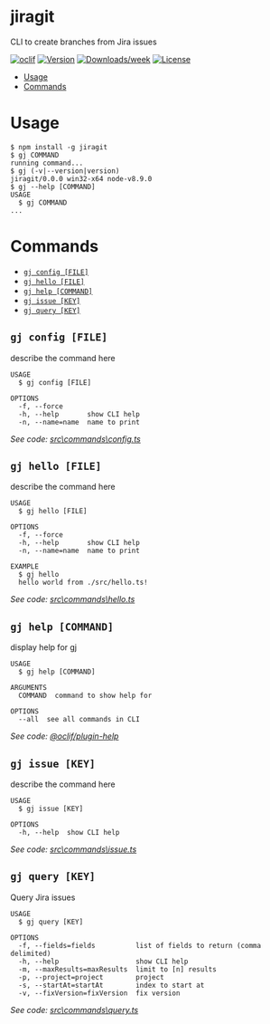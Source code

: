 jiragit
=======

CLI to create branches from Jira issues

[![oclif](https://img.shields.io/badge/cli-oclif-brightgreen.svg)](https://oclif.io)
[![Version](https://img.shields.io/npm/v/jiragit.svg)](https://npmjs.org/package/jiragit)
[![Downloads/week](https://img.shields.io/npm/dw/jiragit.svg)](https://npmjs.org/package/jiragit)
[![License](https://img.shields.io/npm/l/jiragit.svg)](https://github.com/patrickrmoore/gitjira/blob/master/package.json)

<!-- toc -->
* [Usage](#usage)
* [Commands](#commands)
<!-- tocstop -->
# Usage
<!-- usage -->
```sh-session
$ npm install -g jiragit
$ gj COMMAND
running command...
$ gj (-v|--version|version)
jiragit/0.0.0 win32-x64 node-v8.9.0
$ gj --help [COMMAND]
USAGE
  $ gj COMMAND
...
```
<!-- usagestop -->
# Commands
<!-- commands -->
* [`gj config [FILE]`](#gj-config-file)
* [`gj hello [FILE]`](#gj-hello-file)
* [`gj help [COMMAND]`](#gj-help-command)
* [`gj issue [KEY]`](#gj-issue-key)
* [`gj query [KEY]`](#gj-query-key)

## `gj config [FILE]`

describe the command here

```
USAGE
  $ gj config [FILE]

OPTIONS
  -f, --force
  -h, --help       show CLI help
  -n, --name=name  name to print
```

_See code: [src\commands\config.ts](https://github.com/patrickrmoore/gitjira/blob/v0.0.0/src\commands\config.ts)_

## `gj hello [FILE]`

describe the command here

```
USAGE
  $ gj hello [FILE]

OPTIONS
  -f, --force
  -h, --help       show CLI help
  -n, --name=name  name to print

EXAMPLE
  $ gj hello
  hello world from ./src/hello.ts!
```

_See code: [src\commands\hello.ts](https://github.com/patrickrmoore/gitjira/blob/v0.0.0/src\commands\hello.ts)_

## `gj help [COMMAND]`

display help for gj

```
USAGE
  $ gj help [COMMAND]

ARGUMENTS
  COMMAND  command to show help for

OPTIONS
  --all  see all commands in CLI
```

_See code: [@oclif/plugin-help](https://github.com/oclif/plugin-help/blob/v2.1.4/src\commands\help.ts)_

## `gj issue [KEY]`

describe the command here

```
USAGE
  $ gj issue [KEY]

OPTIONS
  -h, --help  show CLI help
```

_See code: [src\commands\issue.ts](https://github.com/patrickrmoore/gitjira/blob/v0.0.0/src\commands\issue.ts)_

## `gj query [KEY]`

Query Jira issues

```
USAGE
  $ gj query [KEY]

OPTIONS
  -f, --fields=fields          list of fields to return (comma delimited)
  -h, --help                   show CLI help
  -m, --maxResults=maxResults  limit to [n] results
  -p, --project=project        project
  -s, --startAt=startAt        index to start at
  -v, --fixVersion=fixVersion  fix version
```

_See code: [src\commands\query.ts](https://github.com/patrickrmoore/gitjira/blob/v0.0.0/src\commands\query.ts)_
<!-- commandsstop -->
